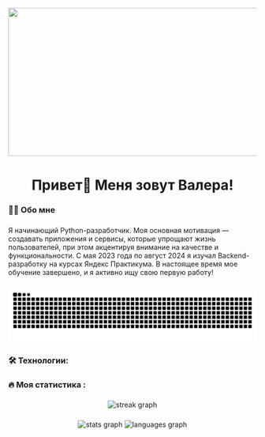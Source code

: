 <br clear="both">

<div align="center">
  <img height="300" width="600" src="https://user-images.githubusercontent.com/74038190/225813708-98b745f2-7d22-48cf-9150-083f1b00d6c9.gif"  />
</div>

###

<h1 align="center">Привет👋 Меня зовут Валера!</h1>

###

<h3 align="left">👩‍💻  Обо мне</h3>

###

<p align="left">Я начинающий Python-разработчик. Моя основная мотивация — создавать приложения и сервисы, которые упрощают жизнь пользователей, при этом акцентируя внимание на качестве и функциональности. С мая 2023 года по август 2024 я изучал Backend-разработку на курсах Яндекс Практикума. В настоящее время мое обучение завершено, и я активно ищу свою первую работу!

###

<p align="center">
 <img width="600" src="core/github-user-contribution.svg" alt="snake"/>
</p>

###

<h3 align="left">🛠 Технологии:</h3>

###

<h3 align="left">🔥   Моя статистика :</h3>

###

<div align="center">
  <img src="https://streak-stats.demolab.com?user=valerashankorenko&locale=en&mode=daily&theme=dark&hide_border=false&border_radius=5&order=3" height="220" alt="streak graph"  />
</div>

###

<div align="center">
  <img src="https://github-readme-stats.vercel.app/api?username=valerashankorenko&hide_title=false&hide_rank=false&show_icons=true&include_all_commits=true&count_private=true&disable_animations=false&theme=dracula&locale=en&hide_border=false&order=1" height="150" alt="stats graph"  />
  <img src="https://github-readme-stats.vercel.app/api/top-langs?username=valerashankorenko&locale=en&hide_title=false&layout=compact&card_width=320&langs_count=5&theme=dracula&hide_border=false&order=2" height="150" alt="languages graph"  />
</div>

###
